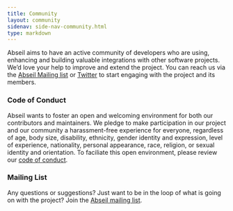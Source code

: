 ```yaml
---
title: Community
layout: community
sidenav: side-nav-community.html
type: markdown
---
```


Abseil aims to have an active community of developers who are using, enhancing
and building valuable integrations with other software projects. We’d love your
help to improve and extend the project. You can reach us via the
<a href="https://groups.google.com/forum/#!forum/abseil-io">Abseil Mailing
list</a> or <a href="https://twitter.com/abseilio">Twitter</a> to start engaging
with the project and its members.

### Code of Conduct

Abseil wants to foster an open and welcoming environment for both our
contributors and maintainers. We pledge to make participation in our project and
our community a harassment-free experience for everyone, regardless of age, body
size, disability, ethnicity, gender identity and expression, level of
experience, nationality, personal appearance, race, religion, or sexual identity
and orientation. To faciliate this open environment, please review our
<a href="{{ site.baseurl }}/community/code-of-conduct">code of conduct</a>.

### Mailing List

Any questions or suggestions? Just want to be in the loop of what is going on
with the project? Join the
<a href="https://groups.google.com/forum/#!forum/abseil-io">Abseil mailing
list</a>.
